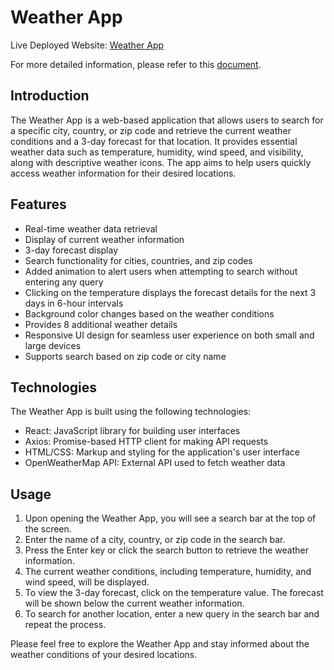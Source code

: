# Weather App

Live Deployed Website: [Weather App](https://strong-cobbler-8c90c8.netlify.app/)

For more detailed information, please refer to this [document](https://docs.google.com/document/d/1Y0dXhUKSQsLNHDVsk99sVutw0nQqaT3zSTWUMonV1r4/edit?usp=sharing).

## Introduction

The Weather App is a web-based application that allows users to search for a specific city, country, or zip code and retrieve the current weather conditions and a 3-day forecast for that location. It provides essential weather data such as temperature, humidity, wind speed, and visibility, along with descriptive weather icons. The app aims to help users quickly access weather information for their desired locations.

## Features

- Real-time weather data retrieval
- Display of current weather information
- 3-day forecast display
- Search functionality for cities, countries, and zip codes
- Added animation to alert users when attempting to search without entering any query
- Clicking on the temperature displays the forecast details for the next 3 days in 6-hour intervals
- Background color changes based on the weather conditions
- Provides 8 additional weather details
- Responsive UI design for seamless user experience on both small and large devices
- Supports search based on zip code or city name

## Technologies

The Weather App is built using the following technologies:

- React: JavaScript library for building user interfaces
- Axios: Promise-based HTTP client for making API requests
- HTML/CSS: Markup and styling for the application's user interface
- OpenWeatherMap API: External API used to fetch weather data

## Usage

1. Upon opening the Weather App, you will see a search bar at the top of the screen.
2. Enter the name of a city, country, or zip code in the search bar.
3. Press the Enter key or click the search button to retrieve the weather information.
4. The current weather conditions, including temperature, humidity, and wind speed, will be displayed.
5. To view the 3-day forecast, click on the temperature value. The forecast will be shown below the current weather information.
6. To search for another location, enter a new query in the search bar and repeat the process.

Please feel free to explore the Weather App and stay informed about the weather conditions of your desired locations.
